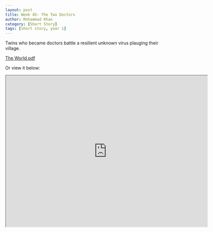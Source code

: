 ```yaml
---
layout: post
title: Week 45- The Two Doctors
author: Mohammad Khan
category: [Short Story]
tags: [short story, year 1]
---
```

Twins who became doctors battle a resilient unknown virus plauging their village.



<p><a href="https://drive.google.com/file/d/1SGXYBc7_TXVXO67ZTjNXjLB-3_bmEoO8/view?usp=sharing">
The World.pdf</a></p>


Or view it below: 
<iframe src="https://drive.google.com/file/d/1SGXYBc7_TXVXO67ZTjNXjLB-3_bmEoO8/preview" width="640" height="480" allow="autoplay"></iframe>